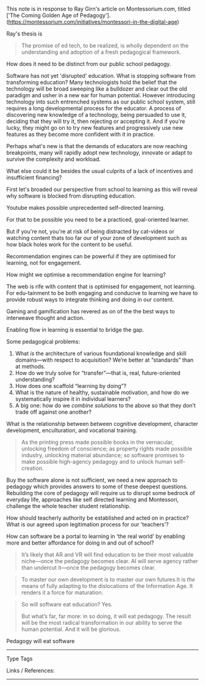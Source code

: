 This note is in response to Ray Girn's article on Montessorium.com, titled ['The Coming Golden Age of Pedagogy'].(https://montessorium.com/initiatives/montessori-in-the-digital-age)

Ray's thesis is 

> The promise of ed tech, to be realized, is wholly dependent on the understanding and adoption of a fresh pedagogical framework.


How does it need to be distinct from our public school pedagogy.

Software has not yet 'disrupted' education. What is stopping software from transforming education?
Many technologists hold the belief that the technology will be broad sweeping like a bulldozer and clear out the old paradigm and usher in a new ear for human potential. However introducing technology into such entrenched systems as our public school system, still requires a long developmental process for the educator. A process of discovering new knowledge of a technology, being persuaded to use it, deciding that they will try it, then rejecting or accepting it. And if you're lucky, they might go on to try new features and progressively use new features as they become more confident with it in practice. 

Perhaps what's new is that the demands of educators are now reaching breakpoints, many will rapidly adopt new technology, innovate or adapt to survive the complexity and workload.

What else could it be besides the usual culprits of a lack of incentives and insufficient financing?

First let's broaded our perspective from school to learning as this will reveal why software is blocked from disrupting education.

Youtube makes possible unprecedented self-directed learning.

For that to be possible you need to be a practiced, goal-oriented learner. 

But if you're not, you're at risk of being distracted by cat-videos or watching content thats too far our of your zone of development such as how black holes work for the content to be useful.

Recommendation engines can be powerful if they are optimised for learning, not for engagement. 

How might we optimise a recommendation engine for learning? 

The web is rife with content that is optimised for engagement, not learning. For edu-tainment to be both engaging and conducive to learning we have to provide robust ways to integrate thinking and doing in our content.

Gaming and gamification has revered as on of the the best ways to interweave thought and action. 

Enabling flow in learning is essential to bridge the gap. 

Some pedagogical problems:

1.  What *is* the architecture of various foundational knowledge and skill domains—with respect to acquisition? We’re better at “standards” than at methods.
2.  How do we truly solve for “transfer”—that is, real, future-oriented understanding?
3.  How does one scaffold “learning by doing”?
4.  What is the nature of healthy, sustainable motivation, and how do we systematically inspire it in individual learners?
5.  A big one: how do we *combine solutions* to the above so that they don’t trade off against one another?

What is the relationship between between cognitive development, character development, enculturation, and vocational training.

> As the printing press made possible books in the vernacular, unlocking freedom of conscience; as property rights made possible industry, unlocking material abundance; so software promises to make possible high-agency pedagogy and to unlock human self-creation.

Buy the software alone is not sufficient, we need a new approach to pedagogy which provides answers to some of these deepest questions. Rebuilding the core of pedagogy will require us to disrupt some bedrock of everyday life, approaches like self directed learning and Montessori, challenge the whole teacher student relationship. 

How should teacherly authority be established and acted on in practice? What is our agreed upon legitimation process for our 'teachers'?

How can software be a portal to learning in 'the real world' by enabling more and better affordance for doing in and out of school? 

>It’s likely that AR and VR will find education to be their most valuable niche—once the pedagogy becomes clear. AI will serve agency rather than undercut it—once the pedagogy becomes clear.

>  To master our own development is to master our own futures.It is *the* means of fully adapting to the dislocations of the Information Age. It renders it a force for maturation.

>So will software eat education? Yes. 
>
>But what’s far, far more: in so doing, it will eat pedagogy. The result will be the most radical transformation in our ability to serve the human potential. And it will be glorious.

Pedagogy will eat software

---
Type 
Tags 

Links / References:


---